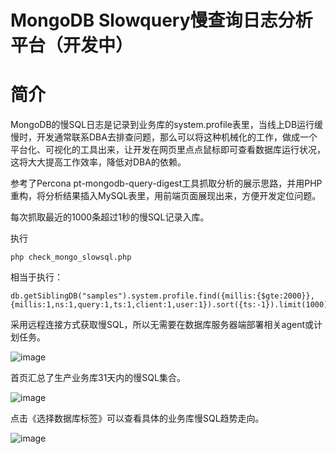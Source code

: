 # MongoDB Slowquery慢查询日志分析平台（开发中）

# 简介
   MongoDB的慢SQL日志是记录到业务库的system.profile表里，当线上DB运行缓慢时，开发通常联系DBA去排查问题，那么可以将这种机械化的工作，做成一个平台化、可视化的工具出来，让开发在网页里点点鼠标即可查看数据库运行状况，这将大大提高工作效率，降低对DBA的依赖。
    
   参考了Percona pt-mongodb-query-digest工具抓取分析的展示思路，并用PHP重构，将分析结果插入MySQL表里，用前端页面展现出来，方便开发定位问题。

每次抓取最近的1000条超过1秒的慢SQL记录入库。

执行

    php check_mongo_slowsql.php 

相当于执行：

    db.getSiblingDB("samples").system.profile.find({millis:{$gte:2000}},    
    {millis:1,ns:1,query:1,ts:1,client:1,user:1}).sort({ts:-1}).limit(1000)


采用远程连接方式获取慢SQL，所以无需要在数据库服务器端部署相关agent或计划任务。

![image](https://raw.githubusercontent.com/hcymysql/mongo_slowquery/master/images/1.png)

首页汇总了生产业务库31天内的慢SQL集合。

![image](https://raw.githubusercontent.com/hcymysql/mongo_slowquery/master/images/2.png)

点击《选择数据库标签》可以查看具体的业务库慢SQL趋势走向。

![image](https://raw.githubusercontent.com/hcymysql/mongo_slowquery/master/images/3.png)
